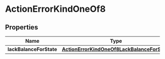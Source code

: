 
# ActionErrorKindOneOf8

## Properties
| Name | Type | Description | Notes |
| ------------ | ------------- | ------------- | ------------- |
| **lackBalanceForState** | [**ActionErrorKindOneOf8LackBalanceForState**](ActionErrorKindOneOf8LackBalanceForState.md) |  |  |



